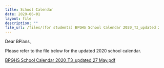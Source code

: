 ```yaml
---
title: School Calendar
date: 2020-06-01
layout: file
description: ""
file_url: /files/(for students) BPGHS School Calendar 2020_T3_updated 27 May.pdf
---
```


Dear BPians,

  

Please refer to the file below for the updated 2020 school calendar.

  

[BPGHS School Calendar 2020\_T3\_updated 27 May.pdf](https://www-bpghs-moe-edu-sg-admin.cwp.sg/qql/slot/u148/BPGHS%202020/Announcements%20&%20Updates/T3%20Updates/Updated%20School%20Calendar%202020/(for%20students)%20BPGHS%20School%20Calendar%202020_T3_updated%2027%20May.pdf)